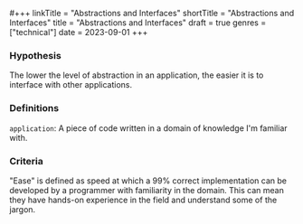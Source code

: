 #+++
linkTitle = "Abstractions and Interfaces"
shortTitle = "Abstractions and Interfaces"
title = "Abstractions and Interfaces"
draft = true
genres = ["technical"]
date = 2023-09-01
+++

### Hypothesis

The lower the level of abstraction in an application, the easier it is to interface with other applications. 

### Definitions

`application`: A piece of code written in a domain of knowledge I'm familiar with. 

### Criteria

"Ease" is defined as speed at which a 99% correct implementation can be developed by a programmer with familiarity in the domain. This can mean they have hands-on experience in the field and understand some of the jargon. 

#### 
